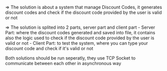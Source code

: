 => The solution is about a system that manage Discount Codes, it generates discount codes and check if the discount code provided by the user is valid or not

=> The solution is splited into 2 parts, server part and client part
    - Server Part: where the discount codes generated and saved into file, it contains also the logic used to check if the discount code provided by the user is valid or not
    - Client Part: to test the system, where you can type your discount code and check if it's valid or not

Both solutions should be run seperatly, they use TCP Socket to communicate between each other in asynchronous way